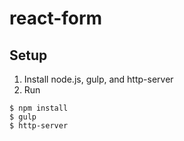 # react-form

## Setup
1. Install node.js, gulp, and http-server
2. Run
```
$ npm install
$ gulp
$ http-server
```
